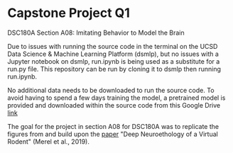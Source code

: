 # Capstone Project Q1
DSC180A Section A08: Imitating Behavior to Model the Brain

Due to issues with running the source code in the terminal on the UCSD Data Science & Machine Learning Platform (dsmlp), but no issues with a Jupyter notebook on dsmlp, run.ipynb is being used as a substitute for a run.py file. This repository can be run by cloning it to dsmlp then running run.ipynb. 

No additional data needs to be downloaded to run the source code. To avoid having to spend a few days training the model, a pretrained model is provided and downloaded within the source code from this Google Drive [link](https://drive.google.com/file/d/13Xug1PoJ3bl3Ya9MTM0p-AR513mtsIVR/view)

The goal for the project in section A08 for DSC180A was to replicate the figures from and build upon the [paper](https://arxiv.org/abs/1911.09451) "Deep Neuroethology of a Virtual Rodent" (Merel et al., 2019).
